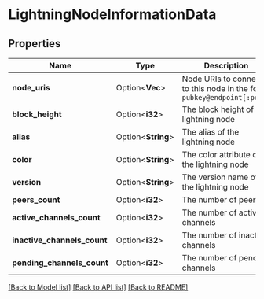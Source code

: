 # LightningNodeInformationData

## Properties

Name | Type | Description | Notes
------------ | ------------- | ------------- | -------------
**node_uris** | Option<**Vec<String>**> | Node URIs to connect to this node in the form `pubkey@endpoint[:port]` | [optional]
**block_height** | Option<**i32**> | The block height of the lightning node | [optional]
**alias** | Option<**String**> | The alias of the lightning node | [optional]
**color** | Option<**String**> | The color attribute of the lightning node | [optional]
**version** | Option<**String**> | The version name of the lightning node | [optional]
**peers_count** | Option<**i32**> | The number of peers | [optional]
**active_channels_count** | Option<**i32**> | The number of active channels | [optional]
**inactive_channels_count** | Option<**i32**> | The number of inactive channels | [optional]
**pending_channels_count** | Option<**i32**> | The number of pending channels | [optional]

[[Back to Model list]](../README.md#documentation-for-models) [[Back to API list]](../README.md#documentation-for-api-endpoints) [[Back to README]](../README.md)


